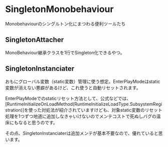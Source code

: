 # SingletonMonobehaviour
Monobehaviourのシングルトン化にまつわる便利ツールたち

## SingletonAttacher
MonoBehaviour継承クラスを1行でSingleton化できるやつ。

## SingletonInstanciater
おもにグローバル変数（static変数）管理に使う想定。EnterPlayModeはstatic変数が消えない悪癖があるけど、これ使うと自動リセットされます。

EnterPlayModeでのstaticリセット方法として、公式などでは、[RuntimeInitializeOnLoadMethod(RuntimeInitializeLoadType.SubsystemRegistration)]を使った対処法が紹介されていますけども、対象static変数のリセット処理を1つずつ地道に追加しなきゃいけないのでメンテコストで死ぬしバグの温床にもなると思うのです。

その点、SingletonInstanciaterは追加メンテが基本不要なので、優れていると思います。
